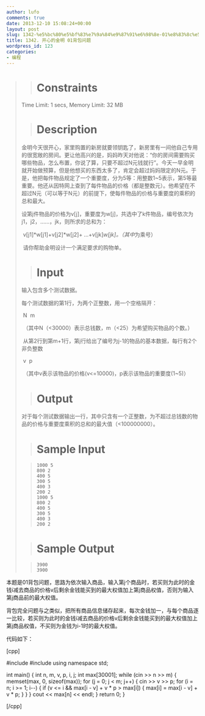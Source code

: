 ```yaml
---
author: lufo
comments: true
date: 2013-12-10 15:08:24+00:00
layout: post
slug: 1342-%e5%bc%80%e5%bf%83%e7%9a%84%e9%87%91%e6%98%8e-01%e8%83%8c%e5%8c%85%e9%97%ae%e9%a2%98
title: 1342. 开心的金明 01背包问题
wordpress_id: 123
categories:
- 编程
---
```


<blockquote>

> 
> # Constraints
> 
> 
Time Limit: 1 secs, Memory Limit: 32 MB

> 
> # Description
> 
> 


金明今天很开心，家里购置的新房就要领钥匙了，新房里有一间他自己专用的很宽敞的房间。更让他高兴的是，妈妈昨天对他说：“你的房间需要购买哪些物品，怎么布置，你说了算，只要不超过N元钱就行”。今天一早金明就开始做预算，但是他想买的东西太多了，肯定会超过妈妈限定的N元。于是，他把每件物品规定了一个重要度，分为5等：用整数1~5表示，第5等最重要。他还从因特网上查到了每件物品的价格（都是整数元）。他希望在不超过N元（可以等于N元）的前提下，使每件物品的价格与重要度的乘积的总和最大。

设第j件物品的价格为v[j]，重要度为w[j]，共选中了k件物品，编号依次为j1，j2，……，jk，则所求的总和为：

 v[j1]*w[j1]+v[j2]*w[j2]+ …+v[jk]*w[jk]。（其中*为乘号）

 请你帮助金明设计一个满足要求的购物单。





> 
> # Input
> 
> 


输入包含多个测试数据。

每个测试数据的第1行，为两个正整数，用一个空格隔开：

 N  m

 （其中N（<30000）表示总钱数，m（<25）为希望购买物品的个数。）

 从第2行到第m+1行，第j行给出了编号为j-1的物品的基本数据，每行有2个非负整数

 v  p

 （其中v表示该物品的价格(v<=10000)，p表示该物品的重要度(1~5)）











> 
> # Output
> 
> 


对于每个测试数据输出一行，其中只含有一个正整数，为不超过总钱数的物品的价格与重要度乘积的总和的最大值（<100000000）。



> 
> # Sample Input
> 
> 

>     
>     1000 5
>     800 2
>     400 5
>     300 5
>     400 3
>     200 2
>     1000 5
>     800 2
>     400 5
>     300 5
>     400 3
>     200 2
> 
> 

> 
> # Sample Output
> 
> 

>     
>     3900
>     3900
> 
> 
</blockquote>


本题是01背包问题，思路为依次输入商品，输入第j个商品时，若买则为此时的金钱i减去商品的价格v后剩余金钱能买到的最大权值加上第j商品权值，否则为输入第j商品前的最大权值。

背包完全问题与之类似，把所有商品信息储存起来，每次金钱加一，与每个商品逐一比较，若买则为此时的金钱i减去商品的价格v后剩余金钱能买到的最大权值加上第j商品权值，不买则为金钱为i-1时的最大权值。

代码如下：

[cpp]

#include <iostream>
#include <cstring>
using namespace std;

int main() {
 int n, m, v, p, i, j;
 int max[30001];
 while (cin >> n >> m) {
 memset(max, 0, sizeof(max));
 for (j = 0; j < m; j++) {
 cin >> v >> p;
 for (i = n; i >= 1; i--) {
 if (v <= i && max[i - v] + v * p > max[i]) {
 max[i] = max[i - v] + v * p;
 }
 }
 }
 cout << max[n] << endl;
 }
 return 0;
}

[/cpp]
